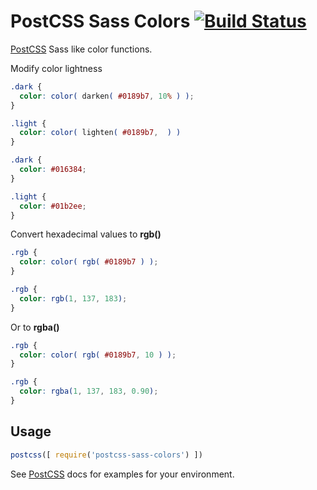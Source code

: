 # PostCSS Sass Colors [![Build Status][ci-img]][ci]

[PostCSS] Sass like color functions.

[PostCSS]: https://github.com/postcss/postcss
[ci-img]:  https://travis-ci.org/kentquincy/postcss-sass-colors.svg
[ci]:      https://travis-ci.org/kentquincy/postcss-sass-colors

Modify color lightness
```css
.dark {
  color: color( darken( #0189b7, 10% ) );
}

.light {
  color: color( lighten( #0189b7,  ) )
}
```

```css
.dark {
  color: #016384;
}

.light {
  color: #01b2ee;
}
```

Convert hexadecimal values to __rgb()__

```css
.rgb {
  color: color( rgb( #0189b7 ) );
}
```

```css
.rgb {
  color: rgb(1, 137, 183);
}
```
Or to __rgba()__
```css
.rgb {
  color: color( rgb( #0189b7, 10 ) );
}
```

```css
.rgb {
  color: rgba(1, 137, 183, 0.90);
}
```

## Usage

```js
postcss([ require('postcss-sass-colors') ])
```

See [PostCSS] docs for examples for your environment.
